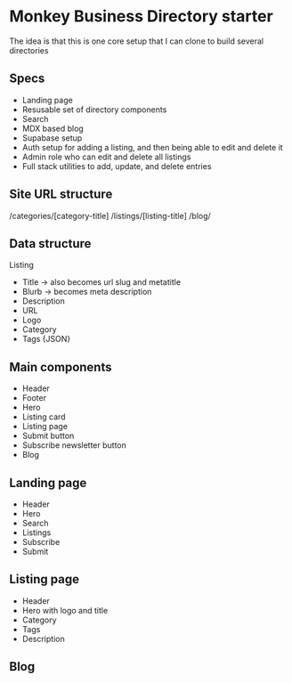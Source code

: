 # Monkey Business Directory starter
The idea is that this is one core setup that I can clone to build several directories

## Specs
- Landing page
- Resusable set of directory components
- Search
- MDX based blog
- Supabase setup
- Auth setup for adding a listing, and then being able to edit and delete it
- Admin role who can edit and delete all listings
- Full stack utilities to add, update, and delete entries

## Site URL structure
/categories/[category-title]
/listings/[listing-title]
/blog/




## Data structure

Listing
- Title -> also becomes url slug and metatitle
- Blurb -> becomes meta description
- Description
- URL
- Logo
- Category
- Tags {JSON}


## Main components
- Header
- Footer
- Hero
- Listing card
- Listing page
- Submit button
- Subscribe newsletter button
- Blog

## Landing page
- Header
- Hero
- Search
- Listings
- Subscribe
- Submit

## Listing page
- Header
- Hero with logo and title
- Category
- Tags
- Description

## Blog